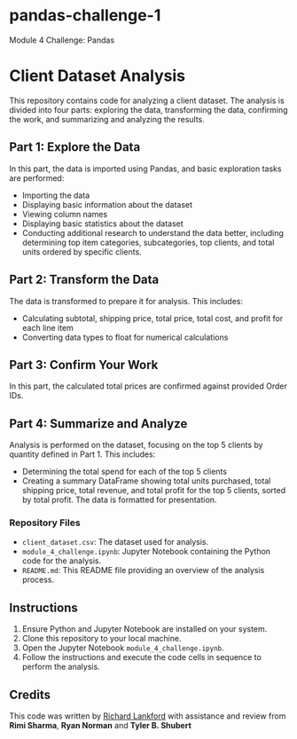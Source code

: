 # pandas-challenge-1
Module 4 Challenge: Pandas

# Client Dataset Analysis

This repository contains code for analyzing a client dataset. The analysis is divided into four parts: exploring the data, transforming the data, confirming the work, and summarizing and analyzing the results.

## Part 1: Explore the Data

In this part, the data is imported using Pandas, and basic exploration tasks are performed:
- Importing the data
- Displaying basic information about the dataset
- Viewing column names
- Displaying basic statistics about the dataset
- Conducting additional research to understand the data better, including determining top item categories, subcategories, top clients, and total units ordered by specific clients.

## Part 2: Transform the Data

The data is transformed to prepare it for analysis. This includes:
- Calculating subtotal, shipping price, total price, total cost, and profit for each line item
- Converting data types to float for numerical calculations

## Part 3: Confirm Your Work

In this part, the calculated total prices are confirmed against provided Order IDs.

## Part 4: Summarize and Analyze

Analysis is performed on the dataset, focusing on the top 5 clients by quantity defined in Part 1. This includes:
- Determining the total spend for each of the top 5 clients
- Creating a summary DataFrame showing total units purchased, total shipping price, total revenue, and total profit for the top 5 clients, sorted by total profit. The data is formatted for presentation.

### Repository Files
- `client_dataset.csv`: The dataset used for analysis.
- `module_4_challenge.ipynb`: Jupyter Notebook containing the Python code for the analysis.
- `README.md`: This README file providing an overview of the analysis process.

## Instructions

1. Ensure Python and Jupyter Notebook are installed on your system.
2. Clone this repository to your local machine.
3. Open the Jupyter Notebook `module_4_challenge.ipynb`.
4. Follow the instructions and execute the code cells in sequence to perform the analysis.

## Credits 
This code was written by [Richard Lankford](https://github.com/rwlankford/pandas-challenge-1) with assistance and review from **Rimi Sharma**, **Ryan Norman** and **Tyler B. Shubert**


